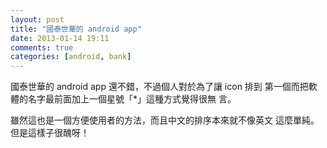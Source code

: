 ```yaml
---
layout: post
title: "國泰世華的 android app"
date: 2013-01-14 19:11
comments: true
categories: [android, bank]
---
```


國泰世華的 android app 還不錯，不過個人對於為了讓 icon 排到
第一個而把軟體的名字最前面加上一個星號「\*」這種方式覺得很無
言。

雖然這也是一個方便使用者的方法，而且中文的排序本來就不像英文
這麼單純。但是這樣子很醜呀！

